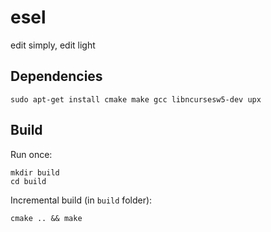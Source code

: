 # esel

edit simply, edit light


## Dependencies

```
sudo apt-get install cmake make gcc libncursesw5-dev upx
```


## Build

Run once:
```
mkdir build
cd build
```

Incremental build (in `build` folder):
```
cmake .. && make
```
